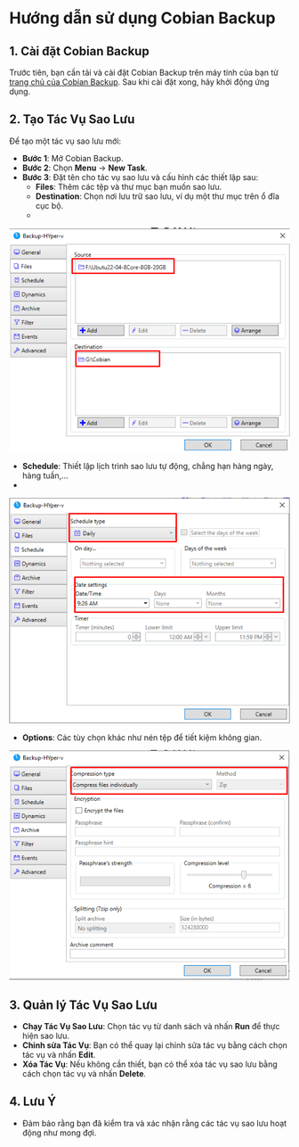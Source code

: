 # Hướng dẫn sử dụng Cobian Backup

## 1. Cài đặt Cobian Backup

Trước tiên, bạn cần tải và cài đặt Cobian Backup trên máy tính của bạn từ [trang chủ của Cobian Backup](https://www.cobiansoft.com/index.htm). Sau khi cài đặt xong, hãy khởi động ứng dụng.

## 2. Tạo Tác Vụ Sao Lưu

Để tạo một tác vụ sao lưu mới:

- **Bước 1**: Mở Cobian Backup.
- **Bước 2**: Chọn **Menu** -> **New Task**.
- **Bước 3**: Đặt tên cho tác vụ sao lưu và cấu hình các thiết lập sau:
  - **Files**: Thêm các tệp và thư mục bạn muốn sao lưu.
  - **Destination**: Chọn nơi lưu trữ sao lưu, ví dụ một thư mục trên ổ đĩa cục bộ.
  - 
![Command Prompt](https://github.com/cuongnvvietis/NhanHoa/blob/main/Docs/Picture/Hyper-v/Screenshot_42.png)

  - **Schedule**: Thiết lập lịch trình sao lưu tự động, chẳng hạn hàng ngày, hàng tuần,...
  - 
![Command Prompt](https://github.com/cuongnvvietis/NhanHoa/blob/main/Docs/Picture/Hyper-v/Screenshot_44.png)

  - **Options**: Các tùy chọn khác như nén tệp để tiết kiệm không gian.

![Command Prompt](https://github.com/cuongnvvietis/NhanHoa/blob/main/Docs/Picture/Hyper-v/Screenshot_43.png)

## 3. Quản lý Tác Vụ Sao Lưu

- **Chạy Tác Vụ Sao Lưu**: Chọn tác vụ từ danh sách và nhấn **Run** để thực hiện sao lưu.
- **Chỉnh sửa Tác Vụ**: Bạn có thể quay lại chỉnh sửa tác vụ bằng cách chọn tác vụ và nhấn **Edit**.
- **Xóa Tác Vụ**: Nếu không cần thiết, bạn có thể xóa tác vụ sao lưu bằng cách chọn tác vụ và nhấn **Delete**.

## 4. Lưu Ý

- Đảm bảo rằng bạn đã kiểm tra và xác nhận rằng các tác vụ sao lưu hoạt động như mong đợi.
